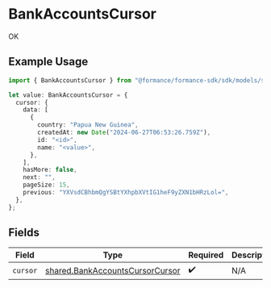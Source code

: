 # BankAccountsCursor

OK

## Example Usage

```typescript
import { BankAccountsCursor } from "@formance/formance-sdk/sdk/models/shared";

let value: BankAccountsCursor = {
  cursor: {
    data: [
      {
        country: "Papua New Guinea",
        createdAt: new Date("2024-06-27T06:53:26.759Z"),
        id: "<id>",
        name: "<value>",
      },
    ],
    hasMore: false,
    next: "",
    pageSize: 15,
    previous: "YXVsdCBhbmQgYSBtYXhpbXVtIG1heF9yZXN1bHRzLol=",
  },
};
```

## Fields

| Field                                                                                     | Type                                                                                      | Required                                                                                  | Description                                                                               |
| ----------------------------------------------------------------------------------------- | ----------------------------------------------------------------------------------------- | ----------------------------------------------------------------------------------------- | ----------------------------------------------------------------------------------------- |
| `cursor`                                                                                  | [shared.BankAccountsCursorCursor](../../../sdk/models/shared/bankaccountscursorcursor.md) | :heavy_check_mark:                                                                        | N/A                                                                                       |